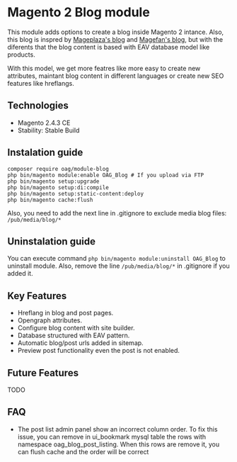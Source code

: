 # Magento 2 Blog module
This module adds options to create a blog inside Magento 2 intance. Also, this blog is inspred by [Mageplaza's blog](https://github.com/mageplaza/magento-2-blog) and [Magefan's blog](https://github.com/magefan/module-blog), but with the diferents that the blog content is based with EAV database model like products.

With this model, we get more featres like more easy to create new attributes, maintant blog content in different languages or create new SEO features like hreflangs.

## Technologies
- Magento 2.4.3 CE
- Stability: Stable Build

## Instalation guide
```
composer require oag/module-blog
php bin/magento module:enable OAG_Blog # If you upload via FTP
php bin/magento setup:upgrade
php bin/magento setup:di:compile
php bin/magento setup:static-content:deploy
php bin/magento cache:flush
```
Also, you need to add the next line in .gitignore to exclude media blog files: ```/pub/media/blog/*```
## Uninstalation guide
You can execute command ```php bin/magento module:uninstall OAG_Blog``` to uninstall module.
Also, remove the line ```/pub/media/blog/*``` in .gitignore if you added it.

## Key Features
- Hreflang in blog and post pages.
- Opengraph attributes.
- Configure blog content with site builder.
- Database structured with EAV pattern.
- Automatic blog/post urls added in sitemap.
- Preview post functionality even the post is not enabled.

## Future Features
TODO

## FAQ
- The post list admin panel show an incorrect column order.
To fix this issue, you can remove in ui_bookmark mysql table the rows with namespace oag_blog_post_listing. When this rows are remove it, you can flush cache and the order will be correct
